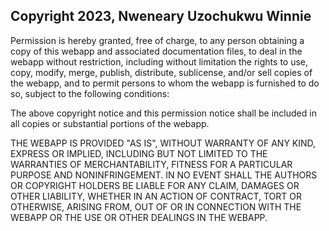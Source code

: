 ## Copyright 2023, Nweneary Uzochukwu Winnie

Permission is hereby granted, free of charge, to any person obtaining a copy of this webapp and associated documentation files, to deal in the webapp without restriction, including without limitation the rights to use, copy, modify, merge, publish, distribute, sublicense, and/or sell copies of the webapp, and to permit persons to whom the webapp is furnished to do so, subject to the following conditions:

The above copyright notice and this permission notice shall be included in all copies or substantial portions of the webapp.

THE WEBAPP IS PROVIDED "AS IS", WITHOUT WARRANTY OF ANY KIND, EXPRESS OR IMPLIED, INCLUDING BUT NOT LIMITED TO THE WARRANTIES OF MERCHANTABILITY, FITNESS FOR A PARTICULAR PURPOSE AND NONINFRINGEMENT. IN NO EVENT SHALL THE AUTHORS OR COPYRIGHT HOLDERS BE LIABLE FOR ANY CLAIM, DAMAGES OR OTHER LIABILITY, WHETHER IN AN ACTION OF CONTRACT, TORT OR OTHERWISE, ARISING FROM, OUT OF OR IN CONNECTION WITH THE WEBAPP OR THE USE OR OTHER DEALINGS IN THE WEBAPP.
